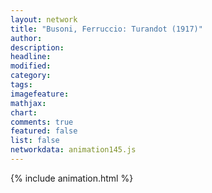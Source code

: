 ```yaml
---
layout: network
title: "Busoni, Ferruccio: Turandot (1917)"
author:
description:
headline:
modified:
category:
tags:
imagefeature: 
mathjax: 
chart: 
comments: true
featured: false
list: false
networkdata: animation145.js
---
```

{% include animation.html %}
